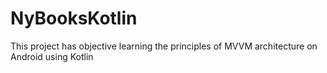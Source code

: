 # NyBooksKotlin

This project has objective learning the principles of MVVM architecture on Android using Kotlin

